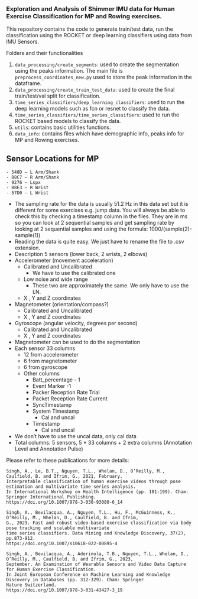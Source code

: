 ### Exploration and Analysis of Shimmer IMU data for Human Exercise Classification for MP and Rowing exercises.

This repository contains the code to generate train/test data, run the classification using the ROCKET or deep learning
classifiers using data from IMU Sensors.

Folders and their functionalities

1. `data_processing/create_segments`: used to create the segmentation using the peaks information. The main file is
`preprocess_coordinates_new.py` used to store the peak information in the dataframe.
2. `data_processing/create_train_test_data`: used to create the final train/test/val split for classification. 
3. `time_series_classifiers/deep_learning_classifiers`: used to run the deep learning models such as fcn or resnet to 
classify the data.
4. `time_series_classifiers/time_series_classifiers`: used to run the ROCKET based models to classify the data.
5. `utils`: contains basic utilities functions. 
6. `data_info`: contains files which have demographic info, peaks info for MP and Rowing exercises.


## Sensor Locations for MP
    - 548D – L Arm/Shank
    - B8C7 – R Arm/Shank
    - 9276 – Lspx
    - B8E3 – R Wrist
    - 57D0 – L Wrist

- The sampling rate for the data is usually 51.2 Hz in this data set but it is different for some exercises e.g. jump data. You will always be able to check this by checking a timestamp column in the files. They are in ms so you can look at 2 sequential samples and get sampling rate by looking at 2 sequential samples and using the formula:
1000/(sample(2)-sample(1))
- Reading the data is quite easy. We just have to rename the file to .csv extension.
- Description 5 sensors (lower back, 2 wrists, 2 elbows)
- Accelerometer (movement acceleration)
  - Calibrated and Uncalibrated 
    - We have to use the calibrated one 
  - Low noise and wide range 
    - These two are approximately the same. We only have to use the LN. 
  - X , Y and Z coordinates
- Magnetometer (orientation/compass?)
  - Calibrated and Uncalibrated 
  - X , Y and Z coordinates
- Gyroscope (angular velocity, degrees per second)
  - Calibrated and Uncalibrated 
  - X , Y and Z coordinates
- Magnetometer can be used to do the segmentation
- Each sensor 33 columns 
  - 12 from accelerometer 
  - 6 from magnetometer 
  - 6 from gyroscope 
  - Other columns 
    - Batt_percentage - 1 
    - Event Marker -1 
    - Packer Reception Rate Trial 
    - Packet Reception Rate Current 
    - SyncTimestamp 
    - System Timestamp 
      - Cal and uncal 
    - Timestamp 
      - Cal and uncal
- We don’t have to use the uncal data, only cal data
- Total columns: 5 sensors, 5 * 33 columns + 2 extra columns (Annotation Level and Annotation Pulse)



Please refer to these publications for more details:
```
Singh, A., Le, B.T., Nguyen, T.L., Whelan, D., O’Reilly, M., Caulfield, B. and Ifrim, G., 2021, February. 
Interpretable classification of human exercise videos through pose estimation and multivariate time series analysis. 
In International Workshop on Health Intelligence (pp. 181-199). Cham: Springer International Publishing.
https://doi.org/10.1007/978-3-030-93080-6_14

Singh, A., Bevilacqua, A., Nguyen, T.L., Hu, F., McGuinness, K., O’Reilly, M., Whelan, D., Caulfield, B. and Ifrim, 
G., 2023. Fast and robust video-based exercise classification via body pose tracking and scalable multivariate 
time series classifiers. Data Mining and Knowledge Discovery, 37(2), pp.873-912.
https://doi.org/10.1007/s10618-022-00895-4

Singh, A., Bevilacqua, A., Aderinola, T.B., Nguyen, T.L., Whelan, D., O’Reilly, M., Caulfield, B. and Ifrim, G., 2023, 
September. An Examination of Wearable Sensors and Video Data Capture for Human Exercise Classification. 
In Joint European Conference on Machine Learning and Knowledge Discovery in Databases (pp. 312-329). Cham: Springer 
Nature Switzerland.
https://doi.org/10.1007/978-3-031-43427-3_19
```


